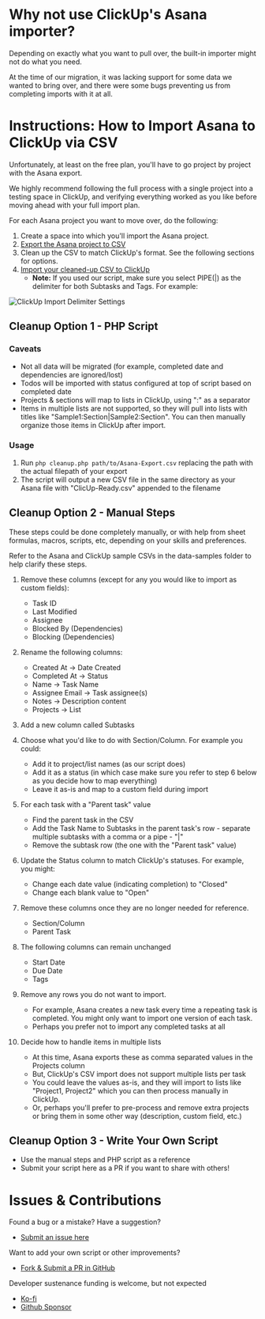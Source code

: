 # Why not use ClickUp's Asana importer?

Depending on exactly what you want to pull over, the built-in importer might not do what you need.

At the time of our migration, it was lacking support for some data we wanted to bring over, and there were some bugs preventing us from completing imports with it at all.

# Instructions: How to Import Asana to ClickUp via CSV

Unfortunately, at least on the free plan, you'll have to go project by project with the Asana export.

We highly recommend following the full process with a single project into a testing space in ClickUp, and verifying everything worked as you like before moving ahead with your full import plan.

For each Asana project you want to move over, do the following:

1. Create a space into which you'll import the Asana project.
2. [Export the Asana project to CSV](https://help.asana.com/hc/en-us/articles/14139896860955-Privacy-and-security#sts=Export)
3. Clean up the CSV to match ClickUp's format. See the following sections for options.
4. [Import your cleaned-up CSV to ClickUp](https://help.clickup.com/hc/en-us/articles/6310834724247-Import-a-data-file-into-ClickUp)
    - **Note:** If you used our script, make sure you select PIPE(|) as the delimiter for both Subtasks and Tags. For example:

![ClickUp Import Delimiter Settings](https://cmp.onl/tnHn)

## Cleanup Option 1 - PHP Script

### Caveats

-   Not all data will be migrated (for example, completed date and dependencies are ignored/lost)
-   Todos will be imported with status configured at top of script based on completed date
-   Projects & sections will map to lists in ClickUp, using ":" as a separator
-   Items in multiple lists are not supported, so they will pull into lists with titles like "Sample1:Section|Sample2:Section". You can then manually organize those items in ClickUp after import.

### Usage

1. Run `php cleanup.php path/to/Asana-Export.csv` replacing the path with the actual filepath of your export
2. The script will output a new CSV file in the same directory as your Asana file with "ClicUp-Ready.csv" appended to the filename

## Cleanup Option 2 - Manual Steps

These steps could be done completely manually, or with help from sheet formulas, macros, scripts, etc, depending on your skills and preferences.

Refer to the Asana and ClickUp sample CSVs in the data-samples folder to help clarify these steps.

1.  Remove these columns (except for any you would like to import as custom fields):

    -   Task ID
    -   Last Modified
    -   Assignee
    -   Blocked By (Dependencies)
    -   Blocking (Dependencies)

2.  Rename the following columns:

    -   Created At -> Date Created
    -   Completed At -> Status
    -   Name -> Task Name
    -   Assignee Email -> Task assignee(s)
    -   Notes -> Description content
    -   Projects -> List

3.  Add a new column called Subtasks

4.  Choose what you'd like to do with Section/Column. For example you could:

    -   Add it to project/list names (as our script does)
    -   Add it as a status (in which case make sure you refer to step 6 below as you decide how to map everything)
    -   Leave it as-is and map to a custom field during import

5.  For each task with a "Parent task" value

    -   Find the parent task in the CSV
    -   Add the Task Name to Subtasks in the parent task's row - separate multiple subtasks with a comma or a pipe - "|"
    -   Remove the subtask row (the one with the "Parent task" value)

6.  Update the Status column to match ClickUp's statuses. For example, you might:

    -   Change each date value (indicating completion) to "Closed"
    -   Change each blank value to "Open"

7.  Remove these columns once they are no longer needed for reference.

    -   Section/Column
    -   Parent Task

8.  The following columns can remain unchanged

    -   Start Date
    -   Due Date
    -   Tags

9.  Remove any rows you do not want to import.

    -   For example, Asana creates a new task every time a repeating task is completed. You might only want to import one version of each task.
    -   Perhaps you prefer not to import any completed tasks at all

10. Decide how to handle items in multiple lists
    -   At this time, Asana exports these as comma separated values in the Projects column
    -   But, ClickUp's CSV import does not support multiple lists per task
    -   You could leave the values as-is, and they will import to lists like "Project1, Project2" which you can then process manually in ClickUp.
    -   Or, perhaps you'll prefer to pre-process and remove extra projects or bring them in some other way (description, custom field, etc.)

## Cleanup Option 3 - Write Your Own Script

-   Use the manual steps and PHP script as a reference
-   Submit your script here as a PR if you want to share with others!

# Issues & Contributions

Found a bug or a mistake? Have a suggestion?

-   [Submit an issue here](https://github.com/chrisputnam9/Asana-to-ClickUp/issues)

Want to add your own script or other improvements?

-   [Fork & Submit a PR in GitHub](https://github.com/chrisputnam9/Asana-to-ClickUp)

Developer sustenance funding is welcome, but not expected

-   [Ko-fi](https://ko-fi.com/chrisputnam9)
-   [Github Sponsor](https://github.com/sponsors/chrisputnam9)
